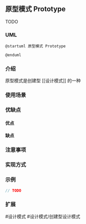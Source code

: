 ## 原型模式 Prototype
TODO
### UML
```plantuml
@startuml 原型模式 Prototype

@enduml
```

### 介绍
原型模式是创建型 [[设计模式]] 的一种

### 使用场景


### 优缺点
#### 优点


#### 缺点


### 注意事项


### 实现方式


### 示例
```java
// TODO
```

### 扩展


#设计模式 #设计模式/创建型设计模式 